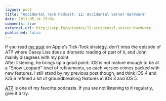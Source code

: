 ```yaml
---
layout: post
title: "Accidental Tech Podcast: 12: Accidental Server Hardware"
date: 2013-05-14 23:04
comments: true
external-url: http://atp.fm/episodes/12-accidental-server-hardware
published: false
---
```

If you read [my post](http://pablin.org/2013/05/06/apples-tick-tock-strategy/) on Apple's Tick-Tock strategy,
don't miss the episode of ATP where Casey Liss does a dramatic reading of part of it, and John mainly
disagrees with my point.  
After listening, he brings up a good point: iOS is not mature enough to be at a "Snow Leopard" level of
refinements, so each version comes packed with new features. I still stand by my previous post though, and think iOS 4 and iOS 6 refined a lot of groundbreaking features in iOS 3 and iOS 5.

[ATP](http://atp.fm) is one of my favorite podcasts. If you are not listening to it regularly, give it a try.